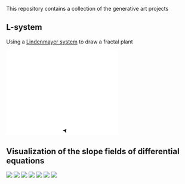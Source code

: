 This repository contains a collection of the generative art projects

## L-system 

Using a [Lindenmayer system](https://en.wikipedia.org/wiki/L-system) to draw a fractal plant

<img src="https://github.com/daanklijn/generative-art/raw/master/results/lsystem.gif" width="300px">

## Visualization of the slope fields of differential equations


<img src="https://github.com/daanklijn/generative-art/raw/master/results/differential.gif" width="300px">
<img src="https://github.com/daanklijn/generative-art/raw/master/results/differential1.gif" width="300px">
<img src="https://github.com/daanklijn/generative-art/raw/master/results/differential2.gif" width="300px">
<img src="https://github.com/daanklijn/generative-art/raw/master/results/differential3.gif" width="300px">
<img src="https://github.com/daanklijn/generative-art/raw/master/results/differential4.gif" width="300px">
<img src="https://github.com/daanklijn/generative-art/raw/master/results/differential5.gif" width="300px">
<img src="https://github.com/daanklijn/generative-art/raw/master/results/differential56.gif" width="300px">

<!---
Things to try:
- Differential Equations Direction Fields
- Perlin Noise
-->
